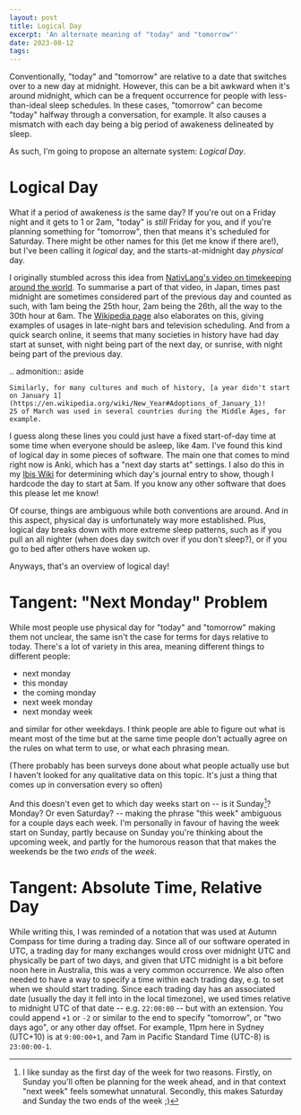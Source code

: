 ```yaml
---
layout: post
title: Logical Day
excerpt: 'An alternate meaning of "today" and "tomorrow"'
date: 2023-08-12
tags:
---
```


Conventionally, "today" and "tomorrow" are relative to a date that switches over to a new day at midnight.
However, this can be a bit awkward when it's around midnight, which can be a frequent occurrence for people with less-than-ideal sleep schedules.
In these cases, "tomorrow" can become "today" halfway through a conversation, for example.
It also causes a mismatch with each day being a big period of awakeness delineated by sleep.

As such, I'm going to propose an alternate system: _Logical Day_.

# Logical Day

What if a period of awakeness _is_ the same day?
If you're out on a Friday night and it gets to 1 or 2am, "today" is _still_ Friday for you, and if you're planning something for "tomorrow", then that means it's scheduled for Saturday.
There might be other names for this (let me know if there are!), but I've been calling it _logical_ day, and the starts-at-midnight day _physical_ day.

I originally stumbled across this idea from [NativLang's video on timekeeping around the world](https://youtu.be/eelVqfm8vVc?t=384).
To summarise a part of that video, in Japan, times past midnight are sometimes considered part of the previous day and counted as such, with 1am being the 25th hour, 2am being the 26th, all the way to the 30th hour at 6am.
The [Wikipedia page](https://en.wikipedia.org/wiki/Date_and_time_notation_in_Japan#Time) also elaborates on this, giving examples of usages in late-night bars and television scheduling.
And from a quick search online, it seems that many societies in history have had day start at sunset, with night being part of the next day, or sunrise, with night being part of the previous day.

.. admonition:: aside

	Similarly, for many cultures and much of history, [a year didn't start on January 1](https://en.wikipedia.org/wiki/New_Year#Adoptions_of_January_1)!
	25 of March was used in several countries during the Middle Ages, for example.

I guess along these lines you could just have a fixed start-of-day time at some time when everyone should be asleep, like 4am.
I've found this kind of logical day in some pieces of software.
The main one that comes to mind right now is Anki, which has a "next day starts at" settings.
I also do this in my [Ibis Wiki](/ibis-wiki/) for determining which day's journal entry to show, though I hardcode the day to start at 5am.
If you know any other software that does this please let me know!

Of course, things are ambiguous while both conventions are around.
And in this aspect, physical day is unfortunately way more established.
Plus, logical day breaks down with more extreme sleep patterns, such as if you pull an all nighter (when does day switch over if you don't sleep?), or if you go to bed after others have woken up.

Anyways, that's an overview of logical day!

# Tangent: "Next Monday" Problem

While most people use physical day for "today" and "tomorrow" making them not unclear, the same isn't the case for terms for days relative to today.
There's a lot of variety in this area, meaning different things to different people:

- next monday
- this monday
- the coming monday
- next week monday
- next monday week

and similar for other weekdays.
I think people are able to figure out what is meant most of the time but at the same time people don't actually agree on the rules on what term to use, or what each phrasing mean.

(There probably has been surveys done about what people actually use but I haven't looked for any qualitative data on this topic. It's just a thing that comes up in conversation every so often)

And this doesn't even get to which day weeks start on -- is it Sunday[^weekends]? Monday? Or even Saturday? -- making the phrase "this week" ambiguous for a couple days each week.
I'm personally in favour of having the week start on Sunday, partly because on Sunday you're thinking about the upcoming week, and partly for the humorous reason that that makes the weekends be the two _ends_ of the _week_.

[^weekends]: I like sunday as the first day of the week for two reasons.
	Firstly, on Sunday you'll often be planning for the week ahead, and in that context "next week" feels somewhat unnatural.
	Secondly, this makes Saturday and Sunday the two ends of the week ;)

# Tangent: Absolute Time, Relative Day

While writing this, I was reminded of a notation that was used at Autumn Compass for time during a trading day.
Since all of our software operated in UTC, a trading day for many exchanges would cross over midnight UTC and physically be part of two days, and given that UTC midnight is a bit before noon here in Australia, this was a very common occurrence.
We also often needed to have a way to specify a time within each trading day, e.g. to set when we should start trading.
Since each trading day has an associated date (usually the day it fell into in the local timezone), we used times relative to midnight UTC of that date -- e.g. `22:00:00` -- but with an extension.
You could append `+1` or `-2` or similar to the end to specify "tomorrow", or "two days ago", or any other day offset.
For example, 11pm here in Sydney (UTC+10) is at `9:00:00+1`, and 7am in Pacific Standard Time (UTC-8) is `23:00:00-1`.
